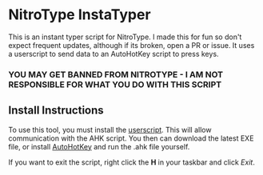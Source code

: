 # NitroType InstaTyper

This is an instant typer script for NitroType. I made this for fun so don't expect frequent updates, although if its broken, open a PR or issue. It uses a userscript to send data to an AutoHotKey script to press keys.

### **YOU MAY GET BANNED FROM NITROTYPE - I AM NOT RESPONSIBLE FOR WHAT YOU DO WITH THIS SCRIPT**

## Install Instructions

To use this tool, you must install the [userscript](https://greasyfork.org/en/scripts/420462-nitrotype-instatyper). This will allow communication with the AHK script.
You then can download the latest EXE file, or install [AutoHotKey](https://www.autohotkey.com/) and run the .ahk file yourself.

If you want to exit the script, right click the **H** in your taskbar and click _Exit_.
